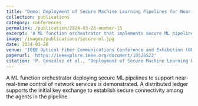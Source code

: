 ```yaml
---
title: "Demo: Deployment of Secure Machine Learning Pipelines for Near-Real-Time Control of 6G Network Services"
collection: publications
category: conferences
permalink: /publication/2024-03-28-number-15
excerpt: 'A ML function orchestrator that implements secure ML pipelines to support near-real-time control of network services.'
image: /images/publications/secure-ml.jpg
date: 2024-03-28
venue: 'IEEE Optical Fiber Communications Conference and Exhibition (OFC)'
paperurl: 'https://ieeexplore.ieee.org/document/10526522'
citation: 'P. González et al., "Deployment of Secure Machine Learning Pipelines for Near-Real-Time Control of 6G Network Services," 2024 Optical Fiber Communications Conference and Exhibition (OFC), San Diego, CA, USA, 2024, pp. 1-3.'
---
```

A ML function orchestrator deploying secure ML pipelines to support near-real-time control of network services is demonstrated. A distributed ledger supports the initial key exchange to establish secure connectivity among the agents in the pipeline.
